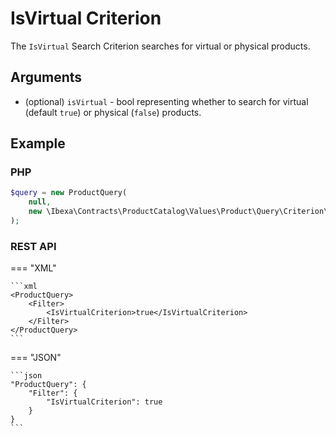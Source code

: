 # IsVirtual Criterion

The `IsVirtual` Search Criterion searches for virtual or physical products. 

## Arguments

- (optional) `isVirtual` - bool representing whether to search for virtual (default `true`)
or physical (`false`) products.

## Example

### PHP

``` php
$query = new ProductQuery(
    null,
    new \Ibexa\Contracts\ProductCatalog\Values\Product\Query\Criterion\IsVirtual(true)
);
```

### REST API

=== "XML"

    ```xml
    <ProductQuery>
        <Filter>
            <IsVirtualCriterion>true</IsVirtualCriterion>
        </Filter>
    </ProductQuery>
    ```

=== "JSON"

    ```json
    "ProductQuery": {
        "Filter": {
            "IsVirtualCriterion": true
        }
    }
    ```